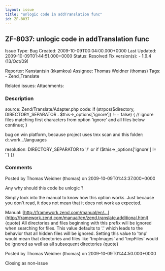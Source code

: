 ```yaml
---
layout: issue
title: "unlogic code in addTranslation func"
id: ZF-8037
---
```


ZF-8037: unlogic code in addTranslation func
--------------------------------------------

 Issue Type: Bug Created: 2009-10-09T00:04:00.000+0000 Last Updated: 2009-10-09T01:44:51.000+0000 Status: Resolved Fix version(s): - 1.9.4 (13/Oct/09)
 
 Reporter:  Kanstantsin (kkamkou)  Assignee:  Thomas Weidner (thomas)  Tags: - Zend\_Translate
 
 Related issues: 
 Attachments: 
### Description

source: Zend/Translate/Adapter.php code: if (strpos($directory, DIRECTORY\_SEPARATOR . $this->\_options['ignore']) !== false) { // ignore files matching first characters from option 'ignore' and all files below continue; }

bug on win platform, because project uses tmx scan and this folder: d:.work...\\languages

resolution: DIRECTORY\_SEPARATOR to '/' or if ($this->\_options['ignore'] != '') {}

 

 

### Comments

Posted by Thomas Weidner (thomas) on 2009-10-09T01:43:37.000+0000

Any why should this code be unlogic ?

Simply look into the manual to know how this option works. Just because you don't read, it does not mean that it does not work as expected.

Manual: [http://framework.zend.com/manual/en/…](http://framework.zend.com/manual/en/zend.translate.additional.html) {quote} All directories and files beginning with this prefix will be ignored when searching for files. This value defaults to '.' which leads to the behavior that all hidden files will be ignored. Setting this value to 'tmp' would mean that directories and files like 'tmpImages' and 'tmpFiles' would be ignored as well as all subsequent directories {quote}

 

 

Posted by Thomas Weidner (thomas) on 2009-10-09T01:44:50.000+0000

Closing as non-issue

 

 